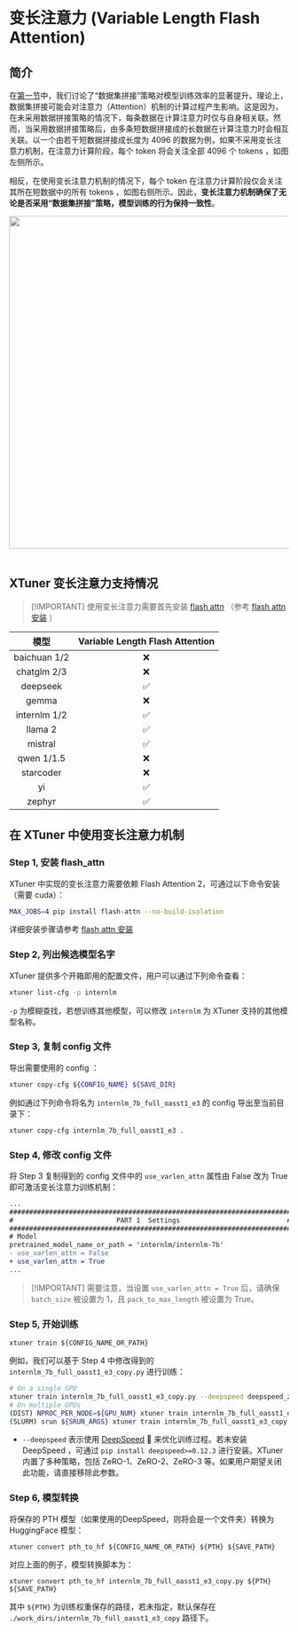 # 变长注意力 (Variable Length Flash Attention)

## 简介

在[第一节](#数据集拼接)中，我们讨论了“数据集拼接”策略对模型训练效率的显著提升。理论上，数据集拼接可能会对注意力（Attention）机制的计算过程产生影响。这是因为，在未采用数据拼接策略的情况下，每条数据在计算注意力时仅与自身相关联。然而，当采用数据拼接策略后，由多条短数据拼接成的长数据在计算注意力时会相互关联。以一个由若干短数据拼接成长度为 4096 的数据为例，如果不采用变长注意力机制，在注意力计算阶段，每个 token 将会关注全部 4096 个 tokens ，如图左侧所示。

相反，在使用变长注意力机制的情况下，每个 token 在注意力计算阶段仅会关注其所在短数据中的所有 tokens ，如图右侧所示。因此，**变长注意力机制确保了无论是否采用“数据集拼接”策略，模型训练的行为保持一致性**。

<div align="center">
  <img src="https://github.com/InternLM/InternLM/assets/41630003/7e0c6a02-a970-4bd3-a10b-8341720bf654" width="600"/>
  <br /><br />
</div>

## XTuner 变长注意力支持情况

> \[!IMPORTANT\]
> 使用变长注意力需要首先安装 [flash attn](https://github.com/Dao-AILab/flash-attention) （参考 [flash attn 安装](https://github.com/Dao-AILab/flash-attention?tab=readme-ov-file#installation-and-features) ）

|     模型     | Variable Length Flash Attention |
| :----------: | :-----------------------------: |
| baichuan 1/2 |               :x:               |
| chatglm 2/3  |               :x:               |
|   deepseek   |       :white_check_mark:        |
|    gemma     |               :x:               |
| internlm 1/2 |       :white_check_mark:        |
|   llama 2    |       :white_check_mark:        |
|   mistral    |       :white_check_mark:        |
|  qwen 1/1.5  |               :x:               |
|  starcoder   |               :x:               |
|      yi      |       :white_check_mark:        |
|    zephyr    |       :white_check_mark:        |

## 在 XTuner 中使用变长注意力机制

### Step 1, 安装 flash_attn

XTuner 中实现的变长注意力需要依赖 Flash Attention 2，可通过以下命令安装（需要 cuda）：

```bash
MAX_JOBS=4 pip install flash-attn --no-build-isolation
```

详细安装步骤请参考 [flash attn 安装](https://github.com/Dao-AILab/flash-attention?tab=readme-ov-file#installation-and-features)

### Step 2, 列出候选模型名字

XTuner 提供多个开箱即用的配置文件，用户可以通过下列命令查看：

```bash
xtuner list-cfg -p internlm
```

`-p` 为模糊查找，若想训练其他模型，可以修改 `internlm` 为 XTuner 支持的其他模型名称。

### Step 3, 复制 config 文件

导出需要使用的 config ：

```bash
xtuner copy-cfg ${CONFIG_NAME} ${SAVE_DIR}
```

例如通过下列命令将名为 `internlm_7b_full_oasst1_e3` 的 config 导出至当前目录下：

```bash
xtuner copy-cfg internlm_7b_full_oasst1_e3 .
```

### Step 4, 修改 config 文件

将 Step 3 复制得到的 config 文件中的 `use_varlen_attn` 属性由 False 改为 True 即可激活变长注意力训练机制：

```diff
...
#######################################################################
#                          PART 1  Settings                           #
#######################################################################
# Model
pretrained_model_name_or_path = 'internlm/internlm-7b'
- use_varlen_attn = False
+ use_varlen_attn = True
...
```

> \[!IMPORTANT\]
> 需要注意，当设置 `use_varlen_attn = True` 后，请确保 `batch_size` 被设置为 1，且 `pack_to_max_length` 被设置为 True。

### Step 5, 开始训练

```
xtuner train ${CONFIG_NAME_OR_PATH}
```

例如，我们可以基于 Step 4 中修改得到的 `internlm_7b_full_oasst1_e3_copy.py` 进行训练：

```bash
# On a single GPU
xtuner train internlm_7b_full_oasst1_e3_copy.py --deepspeed deepspeed_zero1
# On multiple GPUs
(DIST) NPROC_PER_NODE=${GPU_NUM} xtuner train internlm_7b_full_oasst1_e3_copy.py --deepspeed deepspeed_zero1
(SLURM) srun ${SRUN_ARGS} xtuner train internlm_7b_full_oasst1_e3_copy.py --launcher slurm --deepspeed deepspeed_zero1
```

- `--deepspeed` 表示使用 [DeepSpeed](https://github.com/microsoft/DeepSpeed) 🚀 来优化训练过程。若未安装 DeepSpeed ，可通过 `pip install deepspeed>=0.12.3` 进行安装。XTuner 内置了多种策略，包括 ZeRO-1、ZeRO-2、ZeRO-3 等。如果用户期望关闭此功能，请直接移除此参数。

### Step 6, 模型转换

将保存的 PTH 模型（如果使用的DeepSpeed，则将会是一个文件夹）转换为 HuggingFace 模型：

```
xtuner convert pth_to_hf ${CONFIG_NAME_OR_PATH} ${PTH} ${SAVE_PATH}
```

对应上面的例子，模型转换脚本为：

```
xtuner convert pth_to_hf internlm_7b_full_oasst1_e3_copy.py ${PTH} ${SAVE_PATH}
```

其中 `${PTH}` 为训练权重保存的路径，若未指定，默认保存在 `./work_dirs/internlm_7b_full_oasst1_e3_copy` 路径下。

